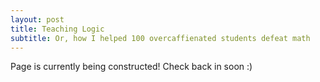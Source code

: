 ```yaml
---
layout: post
title: Teaching Logic
subtitle: Or, how I helped 100 overcaffienated students defeat math
---
```

Page is currently being constructed! Check back in soon :)